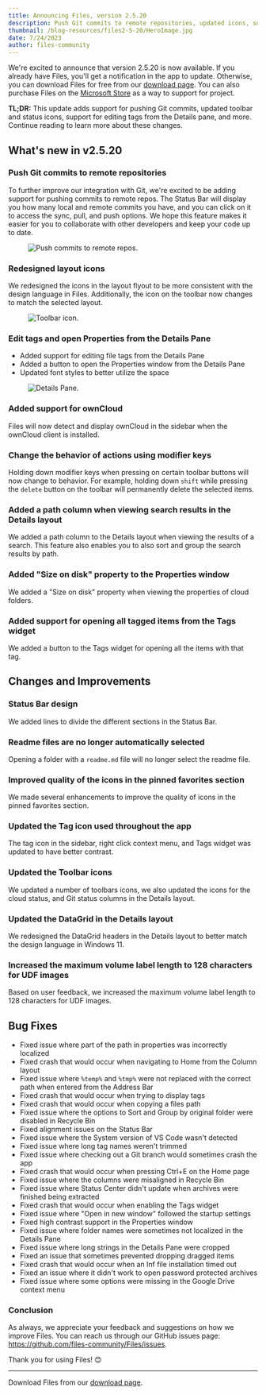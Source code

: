 ```yaml
---
title: Announcing Files, version 2.5.20
description: Push Git commits to remote repositories, updated icons, support for ownCloud.
thumbnail: /blog-resources/files2-5-20/HeroImage.jpg
date: 7/24/2023
author: files-community
---
```


We're excited to announce that version 2.5.20 is now available. If you already have Files, you'll get a notification in the app to update. Otherwise, you can download Files for free from our [download page](/download/). You can also purchase Files on the [Microsoft Store](ms-windows-store://pdp/?ProductId=9nghp3dx8hdx&cid=FilesWebsite) as a way to support for project.

**TL;DR:** This update adds support for pushing Git commits, updated toolbar and status icons, support for editing tags from the Details pane, and more. Continue reading to learn more about these changes.

## What's new in v2.5.20

### Push Git commits to remote repositories

To further improve our integration with Git, we're excited to be adding support for pushing commits to remote repos. The Status Bar will display you how many local and remote commits you have, and you can click on it to access the sync, pull, and push options. We hope this feature makes it easier for you to collaborate with other developers and keep your code up to date.

<figure>
    <img src="/blog-resources/files2-5-20/GitPush.png" alt="Push commits to remote repos." />
</figure>

### Redesigned layout icons

We redesigned the icons in the layout flyout to be more consistent with the design language in Files. Additionally, the icon on the toolbar now changes to match the selected layout.

<figure>
    <img src="/blog-resources/files2-5-20/ToolbarIcon.png" alt="Toolbar icon." />
</figure>

### Edit tags and open Properties from the Details Pane

- Added support for editing file tags from the Details Pane
- Added a button to open the Properties window from the Details Pane
- Updated font styles to better utilize the space

<figure>
    <img src="/blog-resources/files2-5-20/EditTags.png" alt="Details Pane." />
</figure>

### Added support for ownCloud

Files will now detect and display ownCloud in the sidebar when the ownCloud client is installed.

### Change the behavior of actions using modifier keys

Holding down modifier keys when pressing on certain toolbar buttons will now change to behavior. For example, holding down `shift` while pressing the `delete` button on the toolbar will permanently delete the selected items.

### Added a path column when viewing search results in the Details layout

We added a path column to the Details layout when viewing the results of a search. This feature also enables you to also sort and group the search results by path.

### Added "Size on disk" property to the Properties window

We added a "Size on disk" property when viewing the properties of cloud folders.

### Added support for opening all tagged items from the Tags widget

We added a button to the Tags widget for opening all the items with that tag.

## Changes and Improvements

### Status Bar design

We added lines to divide the different sections in the Status Bar.

### Readme files are no longer automatically selected

Opening a folder with a `readme.md` file will no longer select the readme file.

### Improved quality of the icons in the pinned favorites section

We made several enhancements to improve the quality of icons in the pinned favorites section.

### Updated the Tag icon used throughout the app

The tag icon in the sidebar, right click context menu, and Tags widget was updated to have better contrast.

### Updated the Toolbar icons

We updated a number of toolbars icons, we also updated the icons for the cloud status, and Git status columns in the Details layout.

### Updated the DataGrid in the Details layout

We redesigned the DataGrid headers in the Details layout to better match the design language in Windows 11.

### Increased the maximum volume label length to 128 characters for UDF images

Based on user feedback, we increased the maximum volume label length to 128 characters for UDF images.

## Bug Fixes

- Fixed issue where part of the path in properties was incorrectly localized
- Fixed crash that would occur when navigating to Home from the Column layout
- Fixed issue where `%temp%` and `%tmp%` were not replaced with the correct path when entered from the Address Bar
- Fixed crash that would occur when trying to display tags
- Fixed crash that would occur when copying a files path
- Fixed issue where the options to Sort and Group by original folder were disabled in Recycle Bin
- Fixed alignment issues on the Status Bar
- Fixed issue where the System version of VS Code wasn't detected
- Fixed issue where long tag names weren't trimmed
- Fixed issue where checking out a Git branch would sometimes crash the app
- Fixed crash that would occur when pressing Ctrl+E on the Home page
- Fixed issue where the columns were misaligned in Recycle Bin
- Fixed issue where Status Center didn't update when archives were finished being extracted
- Fixed crash that would occur when enabling the Tags widget
- Fixed issue where "Open in new window" followed the startup settings
- Fixed high contrast support in the Properties window
- Fixed issue where folder names were sometimes not localized in the Details Pane
- Fixed issue where long strings in the Details Pane were cropped
- Fixed an issue that sometimes prevented dropping dragged items
- Fixed crash that would occur when an Inf file installation timed out
- Fixed an issue where it didn't work to open password protected archives
- Fixed issue where some options were missing in the Google Drive context menu

### Conclusion

As always, we appreciate your feedback and suggestions on how we improve Files. You can reach us through our GitHub issues page: https://github.com/files-community/Files/issues.

Thank you for using Files! 😊

---

Download Files from our [download page](/download/).
